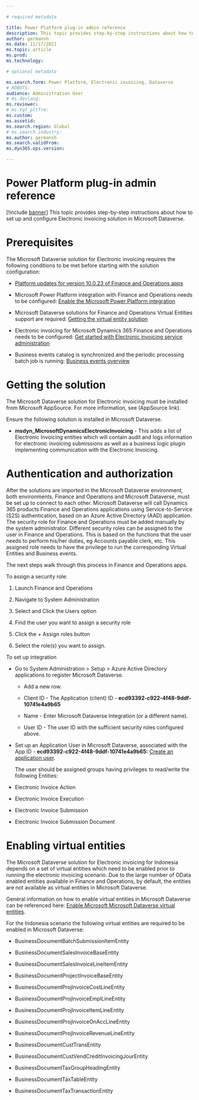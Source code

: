 ```yaml
---

# required metadata

title: Power Platform plug-in admin reference
description: This topic provides step-by-step instructions about how to set up and configure Electronic invoicing solution in Microsoft Dataverse
author: germansh
ms.date: 11/17/2021
ms.topic: article
ms.prod: 
ms.technology: 

# optional metadata

ms.search.form: Power Platform, Electronic invoicing, Dataverse
# ROBOTS: 
audience: Administration User
# ms.devlang: 
ms.reviewer: 
# ms.tgt_pltfrm: 
ms.custom: 
ms.assetid: 
ms.search.region: Global
# ms.search.industry: 
ms.author: germansh
ms.search.validFrom: 
ms.dyn365.ops.version: 

---
```


# Power Platform plug-in admin reference

[!include [banner](../includes/banner.md)]
This topic provides step-by-step instructions about how to set up and configure
Electronic invoicing solution in Microsoft Dataverse.

# Prerequisites

The Microsoft Dataverse solution for Electronic invoicing requires the following
conditions to be met before starting with the solution configuration:

-   [Platform updates for version 10.0.23 of Finance and Operations
    apps](https://docs.microsoft.com/en-us/dynamics365/fin-ops-core/dev-itpro/get-started/whats-new-platform-updates-10-0-23)

-   Microsoft Power Platform integration with Finance and Operations needs to be
    configured: [Enable the Microsoft Power Platform
    integration](https://docs.microsoft.com/en-us/dynamics365/fin-ops-core/dev-itpro/power-platform/enable-power-platform-integration)

-   Microsoft Dataverse solutions for Finance and Operations Virtual Entities
    support are required: [Getting the virtual entity
    solution](https://docs.microsoft.com/en-us/dynamics365/fin-ops-core/dev-itpro/power-platform/admin-reference#get-virtual-entity-solution)

-   Electronic invoicing for Microsoft Dynamics 365 Finance and Operations needs
    to be configured: [Get started with Electronic invoicing service
    administration](https://docs.microsoft.com/en-us/dynamics365/finance/localizations/e-invoicing-get-started-service-administration?toc=/dynamics365/finance/toc.json)

-   Business events catalog is synchronized and the periodic processing batch
    job is running: [Business events overview](https://docs.microsoft.com/en-us/dynamics365/fin-ops-core/dev-itpro/business-events/home-page)

# Getting the solution

The Microsoft Dataverse solution for Electronic invoicing must be installed from
Microsoft AppSource. For more information, see (AppSource link).

Ensure the following solution is installed in Microsoft Dataverse.

-   **msdyn_MicrosoftDynamicsElectronicInvoicing** - This adds a list of
    Electronic Invoicing entities which will contain audit and logs information
    for electronic invoicing submissions as well as a business logic plugin
    implementing communication with the Electronic Invoicing.

# Authentication and authorization

After the solutions are imported in the Microsoft Dataverse environment, both
environments, Finance and Operations and Microsoft Dataverse, must be set up to
connect to each other. Microsoft Dataverse will call Dynamics 365 products
Finance and Operations applications using Service-to-Service (S2S)
authentication, based on an Azure Active Directory (AAD) application. The
security role for Finance and Operations must be added manually by the system
administrator. Different security roles can be assigned to the user in Finance
and Operations. This is based on the functions that the user needs to perform
his/her duties, eg Accounts payable clerk, etc. This assigned role needs to have
the privilege to run the corresponding Virtual Entities and Business events.

The next steps walk through this process in Finance and Operations apps.

To assign a security role:

1.  Launch Finance and Operations

2.  Navigate to System Administration

3.  Select and Click the Users option

4.  Find the user you want to assign a security role

5.  Click the + Assign roles button

6.  Select the role(s) you want to assign.

To set up integration

-   Go to System Administration \> Setup \> Azure Active Directory applications
    to register Microsoft Dataverse.

    -   Add a new row.

    -   Client ID - The Application (client) ID -
        **ecd93392-c922-4f48-9ddf-10741e4a9b65**

    -   Name - Enter Microsoft Dataverse Integration (or a different name).

    -   User ID - The user ID with the sufficient security roles configured
        above.

-   Set up an Application User in Microsoft Dataverse, associated with the App
    ID - **ecd93392-c922-4f48-9ddf-10741e4a9b65:** [Create an application
    user](https://docs.microsoft.com/en-us/power-platform/admin/manage-application-users#create-an-application-user).

    The user should be assigned groups having privileges to read/write the
    following Entities:

-   Electronic Invoice Action

-   Electronic Invoice Execution

-   Electronic Invoice Submission

-   Electronic Invoice Submission Document

# Enabling virtual entities

The Microsoft Dataverse solution for Electronic invoicing for Indonesia depends
on a set of virtual entities which need to be enabled prior to running the
electronic invoicing scenario. Due to the large number of OData enabled entities
available in Finance and Operations, by default, the entities are not available
as virtual entities in Microsoft Dataverse.

General information on how to enable virtual entities in Microsoft Dataverse can
be referenced here: [Enable Microsoft Microsoft Dataverse virtual
entities](https://docs.microsoft.com/en-us/dynamics365/fin-ops-core/dev-itpro/power-platform/enable-virtual-entities).

For the Indonesia scenario the following virtual entities are required to be
enabled in Microsoft Dataverse:

-   BusinessDocumentBatchSubmissionItemEntity

-   BusinessDocumentSalesInvoiceBaseEntity

-   BusinessDocumentSalesInvoiceLineItemEntity

-   BusinessDocumentProjectInvoiceBaseEntity

-   BusinessDocumentProjInvoiceCostLineEntity

-   BusinessDocumentProjInvoiceEmplLineEntity

-   BusinessDocumentProjInvoiceItemLineEntity

-   BusinessDocumentProjInvoiceOnAccLineEntity

-   BusinessDocumentProjInvoiceRevenueLineEntity

-   BusinessDocumentCustTransEntity

-   BusinessDocumentCustVendCreditInvoicingJourEntity

-   BusinessDocumentTaxGroupHeadingEntity

-   BusinessDocumentTaxTableEntity

-   BusinessDocumentTaxTransactionEntity
